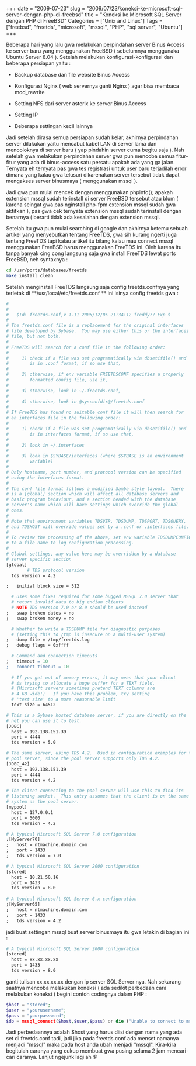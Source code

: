 +++
date = "2009-07-23"
slug = "2009/07/23/koneksi-ke-microsoft-sql-server-dengan-php-di-freebsd"
title = "Koneksi ke Microsoft SQL Server dengan PHP di FreeBSD"
Categories = ["Unix and Linux"]
Tags = ["freebsd", "freetds", "microsoft", "mssql", "PHP", "sql server", "Ubuntu"]
+++

Beberapa hari yang lalu gwa melakukan perpindahan server Binus Access ke server baru yang menggunakan FreeBSD ( sebelumnya menggunaka Ubuntu Server 8.04 ). Setelah melakukan konfigurasi-konfigurasi dan beberapa persiapan yaitu :

  * Backup database dan file website Binus Access
	
  * Konfigurasi Nginx ( web servernya ganti Nginx ) agar bisa membaca mod_rewrite
	
  * Setting NFS dari server asterix ke server Binus Access
	
  * Setting IP

  * Beberapa settingan kecil lainnya

Jadi setelah dirasa semua persiapan sudah kelar, akhirnya perpindahan server dilakukan yaitu mencabut kabel LAN di server lama dan mencoloknya di server baru ( yap pindahin server cuma begitu saja ). Nah setelah gwa melakukan perpindahan server gwa pun mencoba semua fitur-fitur yang ada di binus-access satu persatu apakah ada yang ga jalan. Ternyata eh ternyata pas gwa tes registrasi untuk user baru terjadilah error dimana yang kalau gwa telusuri dikarenakan server tersebut tidak dapat mengakses server binusmaya ( menggunakan mssql ).

Jadi gwa pun mulai mencek dengan menggunakan phpinfo(); apakah extension mssql sudah terinstall di server FreeBSD tersebut atau blum ( karena seingat gwa pas nginstall php-fpm extension mssql sudah gwa aktifkan ), pas gwa cek ternyata extension mssql sudah terinstall dengan benarnya ( berarti tidak ada kesalahan dengan extension mssql.

Setelah itu gwa pun mulai searching di google dan akhirnya ketemu sebuah artikel yang menyebutkan tentang FreeTDS, gwa sih kurang ngerti juga tentang FreeTDS tapi kalau artikel itu bilang kalau mau connect mssql menggunakan FreeBSD harus menggunakan FreeTDS ini. Oleh karena itu tanpa banyak cing cong langsung saja gwa install FreeTDS lewat ports FreeBSD, neh syntaxnya :
    
``` bash
cd /usr/ports/databases/freetds
make install clean
```

Setelah menginstall FreeTDS langsung saja config freetds.confnya yang terletak di **/usr/local/etc/freetds.conf ** ini isinya config freetds gwa :

    
``` apache    
#
#
#   $Id: freetds.conf,v 1.11 2005/12/05 21:34:12 freddy77 Exp $
#
# The freetds.conf file is a replacement for the original interfaces
# file developed by Sybase.  You may use either this or the interfaces
# file, but not both.
#
# FreeTDS will search for a conf file in the following order:
#
#     1) check if a file was set programatically via dbsetifile() and
#        is in .conf format, if so use that,
#
#     2) otherwise, if env variable FREETDSCONF specifies a properly 
#        formatted config file, use it,
#
#     3) otherwise, look in ~/.freetds.conf,
#
#     4) otherwise, look in @sysconfdir@/freetds.conf
#
# If FreeTDS has found no suitable conf file it will then search for
# an interfaces file in the following order:
#
#     1) check if a file was set programatically via dbsetifile() and 
#        is in interfaces format, if so use that,
#
#     2) look in ~/.interfaces
#
#     3) look in $SYBASE/interfaces (where $SYBASE is an environment
#        variable)
#
# Only hostname, port number, and protocol version can be specified
# using the interfaces format.
#
# The conf file format follows a modified Samba style layout.  There
# is a [global] section which will affect all database servers and
# basic program behaviour, and a section headed with the database
# server's name which will have settings which override the global
# ones.
#
# Note that environment variables TDSVER, TDSDUMP, TDSPORT, TDSQUERY, 
# and TDSHOST will override values set by a .conf or .interfaces file.
#
# To review the processing of the above, set env variable TDSDUMPCONFIG
# to a file name to log configuration processing.
#
# Global settings, any value here may be overridden by a database
# server specific section
[global]
        # TDS protocol version
  tds version = 4.2

;	initial block size = 512

  # uses some fixes required for some bugged MSSQL 7.0 server that
  # return invalid data to big endian clients
  # NOTE TDS version 7.0 or 8.0 should be used instead
;	swap broken dates = no
;	swap broken money = no

  # Whether to write a TDSDUMP file for diagnostic purposes
  # (setting this to /tmp is insecure on a multi-user system)
;	dump file = /tmp/freetds.log
;	debug flags = 0xffff

  # Command and connection timeouts
;	timeout = 10
;	connect timeout = 10
  
  # If you get out of memory errors, it may mean that your client
  # is trying to allocate a huge buffer for a TEXT field.  
  # (Microsoft servers sometimes pretend TEXT columns are
  # 4 GB wide!)   If you have this problem, try setting 
  # 'text size' to a more reasonable limit 
  text size = 64512

# This is a Sybase hosted database server, if you are directly on the
# net you can use it to test.
[JDBC]
  host = 192.138.151.39
  port = 4444
  tds version = 5.0

# The same server, using TDS 4.2.  Used in configuration examples for the
# pool server, since the pool server supports only TDS 4.2.
[JDBC_42]
  host = 192.138.151.39
  port = 4444
  tds version = 4.2

# The client connecting to the pool server will use this to find its
# listening socket.  This entry assumes that the client is on the same
# system as the pool server.
[mypool]
  host = 127.0.0.1
  port = 5000
  tds version = 4.2

# A typical Microsoft SQL Server 7.0 configuration	
;[MyServer70]
;	host = ntmachine.domain.com
;	port = 1433
;	tds version = 7.0

# A typical Microsoft SQL Server 2000 configuration
[stored]
  host = 10.21.50.16
  port = 1433
  tds version = 8.0
  
# A typical Microsoft SQL Server 6.x configuration	
;[MyServer65]
;	host = ntmachine.domain.com
;	port = 1433
;	tds version = 4.2
```
jadi buat settingan mssql buat server binusmaya itu gwa letakin di bagian ini :

``` apache
# A typical Microsoft SQL Server 2000 configuration
[stored]
  host = xx.xx.xx.xx
  port = 1433
  tds version = 8.0
```

ganti tulisan xx.xx.xx.xx dengan ip server SQL Server nya. Nah sekarang saatnya mencoba melakukan koneksi ( ada sedikit perbedaan cara melakukan koneksi ) begini contoh codingnya dalam PHP :

    
``` php    
$host = "stored";
$user = "yourusername";
$pass = "yourpassword";
$db = mssql_connect($host,$user,$pass) or die ("Unable to connect to mssql databases");
```

Jadi perbedaannya adalah $host yang harus diisi dengan nama yang ada set di freetds.conf tadi, jadi jika pada freetds.conf ada menset namanya menjadi "mssql" maka pada host anda ubah menjadi "mssql". Kira-kira begitulah caranya yang cukup membuat gwa pusing selama 2 jam mencari-cari caranya. Lanjut ngejunk lagi ah :P
